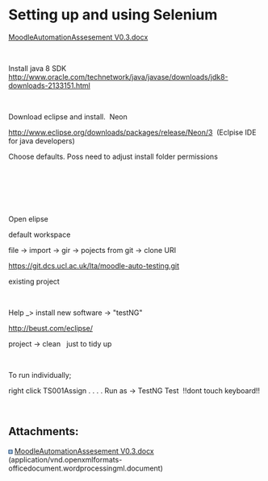 # Setting up and using Selenium

[MoodleAutomationAssesement V0.3.docx](attachments/70129202/70129375.docx)

 

Install java 8 SDK
<http://www.oracle.com/technetwork/java/javase/downloads/jdk8-downloads-2133151.html>

 

Download eclipse and install.  Neon

<http://www.eclipse.org/downloads/packages/release/Neon/3>  (Eclpise IDE for java developers)

Choose defaults. Poss need to adjust install folder permissions

 

 

 

Open elipse

default workspace

file -&gt; import -&gt; gir -&gt; pojects from git -&gt; clone URI

<https://git.dcs.ucl.ac.uk/lta/moodle-auto-testing.git>

existing project

 

Help \_&gt; install new software -&gt; "testNG"

<http://beust.com/eclipse/>

project -&gt; clean   just to tidy up

 

To run individually;

right click TS001Assign . . . . Run as -&gt; TestNG Test  !!dont touch keyboard!!

 

## Attachments:

<img src="images/icons/bullet_blue.gif" width="8" height="8" /> [MoodleAutomationAssesement V0.3.docx](attachments/70129202/70129375.docx) (application/vnd.openxmlformats-officedocument.wordprocessingml.document)

